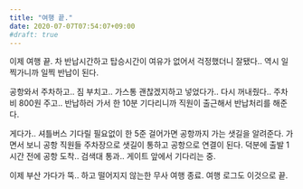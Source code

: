 ```yaml
---
title: "여행 끝."
date: 2020-07-07T07:54:07+09:00
#draft: true
---
```

이제 여행 끝. 차 반납시간하고 탑승시간이 여유가 없어서
걱정했더니 잘됐다.. 역시 일찍가니까 일찍 반납이 된다.

공항와서 주차하고.. 짐 부치고.. 가스통 괜찮겠지하고 넣었다가..
다시 꺼내줬다.. 주차비 800원 주고.. 반납하러 가서 한 10분
기다리니까 직원이 출근해서 반납처리를 해준다.

게다가.. 셔틀버스 기다릴 필요없이 한 5준 걸어가면 공항까지
가는 샛길을 알려준다. 가면서 보니 공항 직원들 주차장으로
샛길이 통하고 공항으로 연결이 된다. 덕분에 출발 1시간 전에
공항 도착.. 검색대 통과.. 게이트 앞에서 기다리는 중.

이제 부산 가다가 뚝.. 하고 떨어지지 않는한 무사 여행 종료.
여행 로그도 이것으로 끝.
